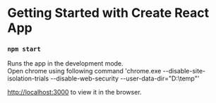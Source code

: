 # Getting Started with Create React App

### `npm start`

Runs the app in the development mode.\
Open chrome using following command 'chrome.exe --disable-site-isolation-trials --disable-web-security --user-data-dir="D:\temp"'

[http://localhost:3000](http://localhost:3000) to view it in the browser.
